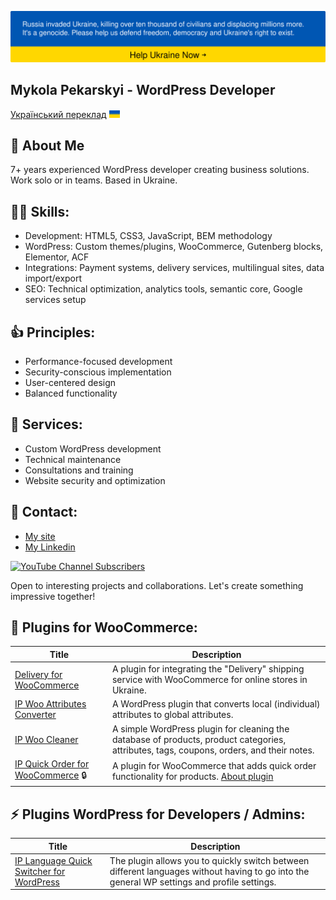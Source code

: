 [![Stand With Ukraine](https://raw.githubusercontent.com/vshymanskyy/StandWithUkraine/main/banner2-direct.svg)](https://stand-with-ukraine.pp.ua)

## Mykola Pekarskyi - WordPress Developer

[Український переклад](https://github.com/pekarskyi/pekarskyi/blob/master/README_UA.md) <img src="https://github.com/pekarskyi/assets/raw/master/flags/ua.svg" width="17">

## :wave: About Me
7+ years experienced WordPress developer creating business solutions. Work solo or in teams. Based in Ukraine.

## :man_technologist: Skills:

- Development: HTML5, CSS3, JavaScript, BEM methodology
- WordPress: Custom themes/plugins, WooCommerce, Gutenberg blocks, Elementor, ACF
- Integrations: Payment systems, delivery services, multilingual sites, data import/export
- SEO: Technical optimization, analytics tools, semantic core, Google services setup

## :thumbsup: Principles:

- Performance-focused development
- Security-conscious implementation
- User-centered design
- Balanced functionality

## :briefcase: Services:

- Custom WordPress development
- Technical maintenance
- Consultations and training
- Website security and optimization

##  :link: Contact:
- [My site](https://inwebpress.com/contacts/)
- [My Linkedin](https://www.linkedin.com/in/mykola-pekarskyi/)

[![YouTube Channel Subscribers](https://img.shields.io/youtube/channel/subscribers/UC9ZEeT6WrGupgza9KXpazyA)](https://www.youtube.com/@inwebpress/videos)

Open to interesting projects and collaborations. Let's create something impressive together!

## :shopping_cart: Plugins for WooCommerce:

| Title |  Description |
|----------------|----------------|
|[Delivery for WooCommerce](https://github.com/pekarskyi/ip-delivery-shipping) | A plugin for integrating the "Delivery" shipping service with WooCommerce for online stores in Ukraine. |
|[IP Woo Attributes Converter](https://github.com/pekarskyi/ip-woo-attribute-converter) | A WordPress plugin that converts local (individual) attributes to global attributes. |
| [IP Woo Cleaner](https://github.com/pekarskyi/ip-woo-cleaner) | A simple WordPress plugin for cleaning the database of products, product categories, attributes, tags, coupons, orders, and their notes.|
| [IP Quick Order for WooCommerce](https://github.com/pekarskyi/ip-quick-order) :lock: | A plugin for WooCommerce that adds quick order functionality for products. [About plugin](https://inwebpress.com/ip-quick-order/) |

## :zap: Plugins WordPress for Developers / Admins:

| Title |  Description |
|----------------|----------------|
| [IP Language Quick Switcher for WordPress](https://github.com/pekarskyi/ip-language-quick-switcher-for-wp) | The plugin allows you to quickly switch between different languages without having to go into the general WP settings and profile settings. |
